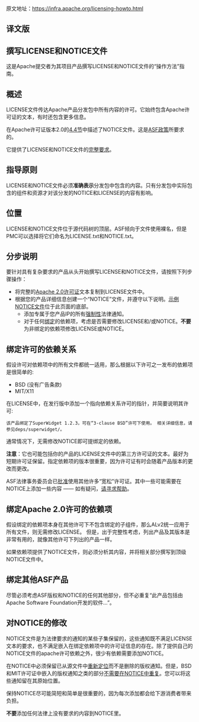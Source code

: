 ###
原文地址：https://infra.apache.org/licensing-howto.html

## 译文版

## 撰写LICENSE和NOTICE文件

这是Apache提交者为其项目产品撰写LICENSE和NOTICE文件的“操作方法”指南。

## 概述

LICENSE文件传达Apache产品分发包中所有内容的许可。它始终包含Apache许可证的文本，有时还包含更多信息。

在Apache许可证版本2.0的[4.4节](https://www.apache.org/licenses/LICENSE-2.0.html#redistribution)中描述了NOTICE文件。这是[ASF政策](https://www.apache.org/legal/src-headers.html#notice)所要求的。

它提供了LICENSE和NOTICE文件的[完整要求](https://www.apache.org/legal/)。

## 指导原则

LICENSE和NOTICE文件必须**准确表示**分发包中包含的内容。只有分发包中实际包含的组件和资源才对该分发的NOTICE和LICENSE的内容有影响。

## 位置
LICENSE和NOTICE文件位于源代码树的顶层。ASF倾向于文件使用裸名，但是PMC可以选择将它们命名为LICENSE.txt和NOTICE.txt。

## 分步说明
要针对具有复杂要求的产品从头开始撰写LICENSE和NOTICE文件，请按照下列步骤操作：

- 将完整的[Apache 2.0许可证](https://www.apache.org/licenses/LICENSE-2.0.txt)文本复制到LICENSE文件中。
- 根据您的产品详细信息创建一个“NOTICE”文件，并遵守以下说明。[示例NOTICE文件](https://infra.apache.org/licensing-howto.html#example-notice)位于此页面的底部。
    * 添加专属于您产品IP的所有[强制性](https://infra.apache.org/licensing-howto.html#mod-notice)法律通知。
    * 对于任何[绑定](https://infra.apache.org/licensing-howto.html#bundled-vs-non-bundled)的依赖项，考虑是否需要修改LICENSE和/或NOTICE。**不要**为非绑定的依赖项修改LICENSE或NOTICE。

## 绑定许可的依赖关系
假设许可对依赖项中的所有文件都统一适用，那么根据以下许可之一发布的依赖项是很简单的:

- BSD (没有广告条款)
- MIT/X11

在LICENSE中，在发行版中添加一个指向依赖关系许可的指针，并简要说明其许可:

```$xslt
该产品绑定了SuperWidget 1.2.3，可在“3-clause BSD”许可下使用。 相关详细信息，请参见deps/superwidget/。
```

通常情况下，无需修改NOTICE即可提绑定的依赖。

**注意**：它也可能包括你的产品的LICENSE文件中的第三方许可证的文本。最好为短期许可证保留。指定依赖项的版本很重要，因为许可证有时会随着产品版本的更改而更改。

ASF法律事务委员会已[批准](https://www.apache.org/legal/resolved.html#category-a)使用其他许多“宽松”许可证。其中一些可能需要在NOTICE上添加一些内容 —— 如有疑问，[请寻求帮助](https://www.apache.org/legal/resolved.html#asking-questions)。

## 绑定Apache 2.0许可的依赖项

假设绑定的依赖项本身在其他许可下不包含绑定的子组件，那么ALv2统一应用于所有文件，则无需修改LICENSE。 但是，出于完整性考虑，列出产品及其版本是非常有用的，就像其他许可下列出的产品一样。

如果依赖项提供了NOTICE文件，则必须分析其内容，并将相关部分撰写到顶级NOTICE文件中。

## 绑定其他ASF产品

尽管必须考虑ASF版权和NOTICE的任何其他部分，但不必重复“此产品包括由Apache Software Foundation开发的软件...”。

## 对NOTICE的修改

NOTICE文件是为法律要求的通知的某些子集保留的，这些通知既不满足LICENSE文本的要求，也不满足嵌入在绑定依赖项中的许可证信息的存在。除了提供自己的NOTICE文件的apache许可依赖之外，很少有依赖需要添加NOTICE。

在NOTICE中必须保留已从源文件中[重新定位](https://www.apache.org/legal/src-headers.html#headers)而不是删除的版权通知。但是，BSD和MIT许可证中嵌入的版权通知之类的部分[不需要在NOTICE中重复](https://issues.apache.org/jira/browse/LEGAL-59)。您可以将这些通知留在其原始位置。

保持NOTICE尽可能简短和简单是很重要的，因为每次添加都会给下游消费者带来负担。

**不要**添加任何法律上没有要求的内容到NOTICE里。
